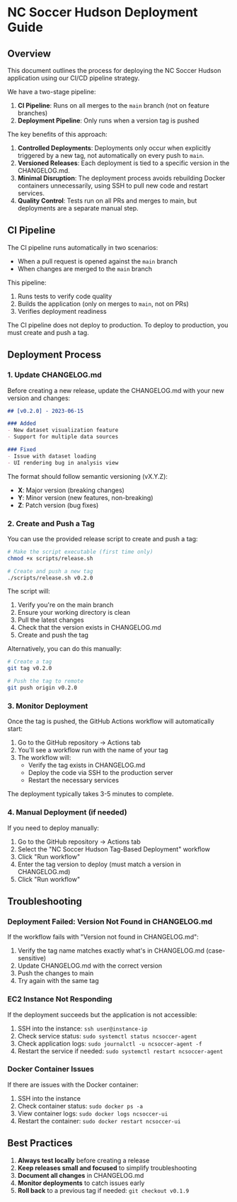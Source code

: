 # NC Soccer Hudson Deployment Guide

## Overview

This document outlines the process for deploying the NC Soccer Hudson application using our CI/CD pipeline strategy.

We have a two-stage pipeline:
1. **CI Pipeline**: Runs on all merges to the `main` branch (not on feature branches)
2. **Deployment Pipeline**: Only runs when a version tag is pushed

The key benefits of this approach:

1. **Controlled Deployments**: Deployments only occur when explicitly triggered by a new tag, not automatically on every push to `main`.
2. **Versioned Releases**: Each deployment is tied to a specific version in the CHANGELOG.md.
3. **Minimal Disruption**: The deployment process avoids rebuilding Docker containers unnecessarily, using SSH to pull new code and restart services.
4. **Quality Control**: Tests run on all PRs and merges to main, but deployments are a separate manual step.

## CI Pipeline

The CI pipeline runs automatically in two scenarios:
- When a pull request is opened against the `main` branch
- When changes are merged to the `main` branch

This pipeline:
1. Runs tests to verify code quality
2. Builds the application (only on merges to `main`, not on PRs)
3. Verifies deployment readiness

The CI pipeline does not deploy to production. To deploy to production, you must create and push a tag.

## Deployment Process

### 1. Update CHANGELOG.md

Before creating a new release, update the CHANGELOG.md with your new version and changes:

```markdown
## [v0.2.0] - 2023-06-15

### Added
- New dataset visualization feature
- Support for multiple data sources

### Fixed
- Issue with dataset loading
- UI rendering bug in analysis view
```

The format should follow semantic versioning (vX.Y.Z):
- **X**: Major version (breaking changes)
- **Y**: Minor version (new features, non-breaking)
- **Z**: Patch version (bug fixes)

### 2. Create and Push a Tag

You can use the provided release script to create and push a tag:

```bash
# Make the script executable (first time only)
chmod +x scripts/release.sh

# Create and push a new tag
./scripts/release.sh v0.2.0
```

The script will:
1. Verify you're on the main branch
2. Ensure your working directory is clean
3. Pull the latest changes
4. Check that the version exists in CHANGELOG.md
5. Create and push the tag

Alternatively, you can do this manually:

```bash
# Create a tag
git tag v0.2.0

# Push the tag to remote
git push origin v0.2.0
```

### 3. Monitor Deployment

Once the tag is pushed, the GitHub Actions workflow will automatically start:

1. Go to the GitHub repository → Actions tab
2. You'll see a workflow run with the name of your tag
3. The workflow will:
   - Verify the tag exists in CHANGELOG.md
   - Deploy the code via SSH to the production server
   - Restart the necessary services

The deployment typically takes 3-5 minutes to complete.

### 4. Manual Deployment (if needed)

If you need to deploy manually:

1. Go to the GitHub repository → Actions tab
2. Select the "NC Soccer Hudson Tag-Based Deployment" workflow
3. Click "Run workflow"
4. Enter the tag version to deploy (must match a version in CHANGELOG.md)
5. Click "Run workflow"

## Troubleshooting

### Deployment Failed: Version Not Found in CHANGELOG.md

If the workflow fails with "Version not found in CHANGELOG.md":

1. Verify the tag name matches exactly what's in CHANGELOG.md (case-sensitive)
2. Update CHANGELOG.md with the correct version
3. Push the changes to main
4. Try again with the same tag

### EC2 Instance Not Responding

If the deployment succeeds but the application is not accessible:

1. SSH into the instance: `ssh user@instance-ip`
2. Check service status: `sudo systemctl status ncsoccer-agent`
3. Check application logs: `sudo journalctl -u ncsoccer-agent -f`
4. Restart the service if needed: `sudo systemctl restart ncsoccer-agent`

### Docker Container Issues

If there are issues with the Docker container:

1. SSH into the instance
2. Check container status: `sudo docker ps -a`
3. View container logs: `sudo docker logs ncsoccer-ui`
4. Restart the container: `sudo docker restart ncsoccer-ui`

## Best Practices

1. **Always test locally** before creating a release
2. **Keep releases small and focused** to simplify troubleshooting
3. **Document all changes** in CHANGELOG.md
4. **Monitor deployments** to catch issues early
5. **Roll back** to a previous tag if needed: `git checkout v0.1.9`